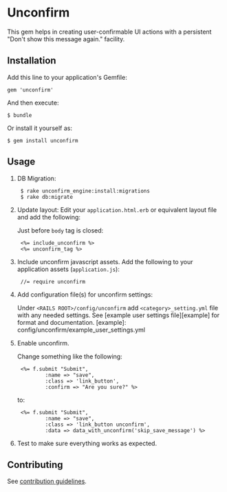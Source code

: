 # Unconfirm

This gem helps in creating user-confirmable UI actions with a
persistent "Don't show this message again." facility.

## Installation

Add this line to your application's Gemfile:

    gem 'unconfirm'

And then execute:

    $ bundle

Or install it yourself as:

    $ gem install unconfirm

## Usage

1. DB Migration:

        $ rake unconfirm_engine:install:migrations
        $ rake db:migrate

2. Update layout: Edit your `application.html.erb` or equivalent layout
   file and add the following:


   Just before `body` tag is closed:

        <%= include_unconfirm %>
        <%= unconfirm_tag %>

3. Include unconfirm javascript assets. Add the following to your application
   assets (`application.js`):

        //= require unconfirm

4. Add configuration file(s) for unconfirm settings:

    Under `<RAILS ROOT>/config/unconfirm` add `<category>_setting.yml` file
    with any needed settings. See [example user settings file][example] for
    format and documentation.
    [example]: config/unconfirm/example_user_settings.yml


5. Enable unconfirm.


    Change something like the following:

        <%= f.submit "Submit", 
                :name => "save",
                :class => 'link_button',
                :confirm => "Are you sure?" %>

    to:

        <%= f.submit "Submit",
                :name => "save",
                :class => 'link_button unconfirm',
                :data => data_with_unconfirm('skip_save_message') %>

6. Test to make sure everything works as expected.

## Contributing

See [contribution guidelines](CONTRIBUTING.md).

